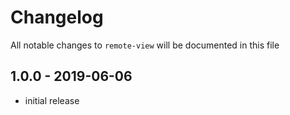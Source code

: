 # Changelog

All notable changes to `remote-view` will be documented in this file

## 1.0.0 - 2019-06-06

- initial release
